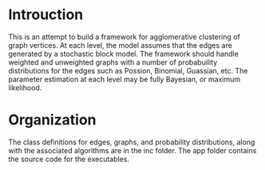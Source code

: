# Introuction
This is an attempt to build a framework for agglomerative clustering of graph vertices. At each level, the model assumes that the edges are generated by a stochastic block model. The framework should handle weighted and unweighted graphs with a number of probabuility distributions for the edges such as Possion, Binomial, Guassian, etc. The parameter estimation at each level may be fully Bayesian, or maximum likelihood.

# Organization
The class definitions for edges, graphs, and probability distributions, along with the associated algorithms are in the inc folder. The app folder contains the source code for the executables.
